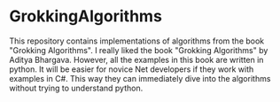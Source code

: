 # GrokkingAlgorithms
This repository contains implementations of algorithms from the book
"Grokking Algorithms".
I really liked the book "Grokking Algorithms" by Aditya Bhargava. 
However, all the examples in this book are written in python. 
It will be easier for novice Net developers if they work with examples in C#. 
This way they can immediately dive into the algorithms without trying to understand python.
